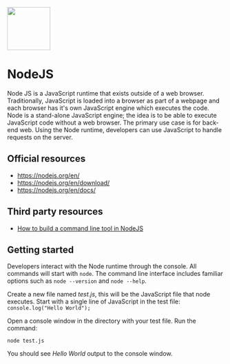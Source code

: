 <img class="logo" src="https://user-images.githubusercontent.com/29161635/96948599-0d9d1800-14b4-11eb-86ab-d7773eb713a3.png" width="100px" height="100px">

# NodeJS

Node JS is a JavaScript runtime that exists outside of a web browser.  Traditionally, JavaScript is loaded into a browser as part of a webpage and each browser has it's own JavaScript engine which executes the code.  Node is a stand-alone JavaScript engine; the idea is to be able to execute JavaScript code without a web browser.  The primary use case is for back-end web.  Using the Node runtime, developers can use JavaScript to handle requests on the server.

## Official resources

- https://nodejs.org/en/
- https://nodejs.org/en/download/
- https://nodejs.org/en/docs/

## Third party resources

- [How to build a command line tool in NodeJS](https://blog.bitsrc.io/how-to-build-a-command-line-cli-tool-in-nodejs-b8072b291f81)

## Getting started

Developers interact with the Node runtime through the console.  All commands will start with `node`.  The command line interface includes familiar options such as `node --version` and `node --help`.

Create a new file named *test.js*, this will be the JavaScript file that node executes.  Start with a single line of JavaScript in the test file: `console.log("Hello World");`

Open a console window in the directory with your test file.  Run the command:

`node test.js`

You should see *Hello World* output to the console window.
